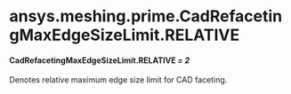<a id="ansys-meshing-prime-cadrefacetingmaxedgesizelimit-relative"></a>

# ansys.meshing.prime.CadRefacetingMaxEdgeSizeLimit.RELATIVE

<a id="ansys.meshing.prime.CadRefacetingMaxEdgeSizeLimit.RELATIVE"></a>

#### CadRefacetingMaxEdgeSizeLimit.RELATIVE *= 2*

Denotes relative maximum edge size limit for CAD faceting.

<!-- !! processed by numpydoc !! -->
